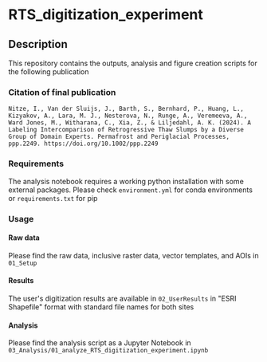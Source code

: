 # RTS_digitization_experiment

## Description
This repository contains the outputs, analysis and figure creation scripts for the following publication

### Citation of final publication
`Nitze, I., Van der Sluijs, J., Barth, S., Bernhard, P., Huang, L., Kizyakov, A., Lara, M. J., Nesterova, N., Runge, A., Veremeeva, A., Ward Jones, M., Witharana, C., Xia, Z., & Liljedahl, A. K. (2024). A Labeling Intercomparison of Retrogressive Thaw Slumps by a Diverse Group of Domain Experts. Permafrost and Periglacial Processes, ppp.2249. https://doi.org/10.1002/ppp.2249
`

### Requirements

The analysis notebook requires a working python installation with some external packages. Please check `environment.yml` for conda environments or `requirements.txt` for pip

### Usage

#### Raw data

Please find the raw data, inclusive raster data, vector templates, and AOIs in `01_Setup`

#### Results

The user's digitization results are available in `02_UserResults` in "ESRI Shapefile" format with standard file names for both sites

#### Analysis

Please find the analysis script as a Jupyter Notebook in `03_Analysis/01_analyze_RTS_digitization_experiment.ipynb`
